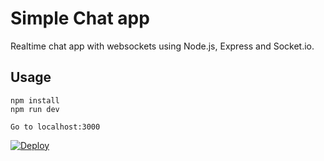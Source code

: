 # Simple Chat app
Realtime chat app with websockets using Node.js, Express and Socket.io.

## Usage
```
npm install
npm run dev

Go to localhost:3000
```
[![Deploy](https://www.herokucdn.com/deploy/button.svg)](https://heroku.com/deploy?template=https://github.com/AmJaradat01/SimpleChatapp)
